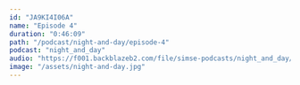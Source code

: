 ```yaml
---
id: "JA9KI4I06A"
name: "Episode 4"
duration: "0:46:09"
path: "/podcast/night-and-day/episode-4"
podcast: "night_and_day"
audio: "https://f001.backblazeb2.com/file/simse-podcasts/night_and_day/night-and-day-episode-4.mp3"
image: "/assets/night-and-day.jpg"
---
```

